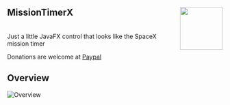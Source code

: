 ## MissionTimerX <a href="https://foojay.io/today/works-with-openjdk"><img align="right" src="https://github.com/foojayio/badges/raw/main/works_with_openjdk/Works-with-OpenJDK.png" width="100"></a>
<br>
Just a little JavaFX control that looks like the SpaceX mission timer

Donations are welcome at [Paypal](https://paypal.me/hans0l0)

## Overview
![Overview](https://raw.githubusercontent.com/HanSolo/missiontimerx/main/MissionTimerX.png)
